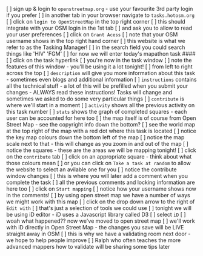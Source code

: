 [ ] sign up & login to `openstreetmap.org` - use your favourite 3rd party login if you prefer
[ ] in another tab in your browser navigate to `tasks.hotosm.org`
[ ] click on `login to OpenStreetMap` in the top right corner
[ ] this should integrate with your OSM login in the 1st tab
[ ] and ask you to allow to read your user preferences
[ ] click on `Grant Acess`
[ ] note that your OSM username shows in the top right hand corner
[ ] this website is what we refer to as the Tasking Manager!
[ ] in the search field you could search things like 'HIV' 'FGM'
[ ] for now we will enter today's mapathon task ####
[ ] click on the task hyperlink
[ ] you're now in the task window
[ ] note the features of this window - you'll be using it a lot tonight!
[ ] from left to right across the top
[ ] `description` will give you more information about this task - sometimes even blogs and additional information
[ ] `instructions` contains all the technical stuff - a lot of this will be prefilled when you submit your changes - ALWAYS read these instructions! Tasks will change and sometimes we asked to do some very particular things
[ ] `contribute` is where we'll start in a moment
[ ] `activity` shows all the previous activity on this task number
[ ] `stats` shows the graph of completed squares - each user can be accounted for here too
[ ] the map itself is of course from Open Street Map - see the copyright info down the bottom?
[ ] see the world map at the top right of the map with a red dot where this task is located
[ ] notice the key map colours down the bottom left of the map
[ ] notice the map scale next to that - this will change as you zoom in and out of the map
[ ] notice the squares - these are the areas we will be mapping tonight!
[ ] click on the `contribute` tab
[ ] click on an appropriate square - think about what those colours mean
[ ] or you can click on `Take a task at random` to allow the website to select an avilable one for you
[ ] notice the contribute window changes
[ ] this is where you will later add a comment when you complete the task
[ ] all the previous comments and locking information are here too
[ ] click on `Start mapping`
[ ] notice how your username shows now in the comments!
[ ] by using open street map we have a number of ways we might work with this map
[ ] click on the drop down arrow to the right of `Edit with`
[ ] that's just a selection of tools we could use
[ ] tonight we will be using iD editor - iD uses a Javascript library called D3
[ ] select `iD`
[ ] woah what happened?? now we've moved to open street map
[ ] we'll work with iD directly in Open Street Map - the changes you save will be LIVE straight away in OSM
[ ] this is why we have a validating room next door - we hope to help people improve
[ ] Ralph who often teaches the more advanced mappers how to validate will be sharing some tips later

